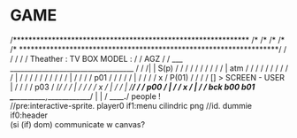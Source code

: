 # GAME

/*************************************************************
/*
/*
/*
/*
/*
*******************************************************************/                                      /\
                                                                                                         / /
                                                                                                        / /
        Theather : TV BOX MODEL :                                                                      / / 
                                                                        AGZ                           / /
                    ___                                 ___________________________________          / /       /|
          | S(p)   /  /          /       /             /                                  /         / /      / /
          | atm   /  /          /       /             /                                  /         / /      / /
          |      /  /          /       /             /                                  /         / /      / /
          |     /  /          /       /                 p01                            /         / /      / /
          |    /  /          /       /                   x                            /  P(01)  / /      / /           [] > SCREEN - USER
          |   /  /          /       /               p03                              /         /_/      / / 
          |  /  /          /       /                 x                              /      |           / /
          | /__/          /       /                           p00                  /       |          / /
                                                              x                   /        |         / /
           bck           b00     b01              \____________,_____________/             |        | /
         \__________________.______________/         people                                !        
                                                     //pre:interactive-sprite.            player0      if1:menu
                 cilindric png                       //id.                                dummie     if0:header     
                                                                                                       (si (if) dom) communicate w canvas?
